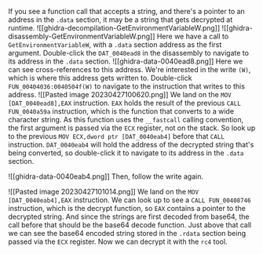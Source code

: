 If you see a function call that accepts a string, and there's a pointer to an address in the `.data` section, it may be a string that gets decrypted at runtime.
![[ghidra-decompilation-GetEnvironmentVariableW.png]]
![[ghidra-disassembly-GetEnvironmentVariableW.png]]
Here we have a call to `GetEnvironmentVariableW`, with a `.data` section address as the first argument.  Double-click the `DAT_0040ead8` in the disassembly to navigate to its address in the `.data` section.
![[ghidra-data-0040ead8.png]]
Here we can see cross-references to this address. We're interested in the write `(W)`, which is where this address gets written to. Double-click `FUN_00404036:0040504f(W)` to navigate to the instruction that writes to this address.
![[Pasted image 20230427100620.png]]
We land on the `MOV [DAT_0040ead8],EAX` instruction. `EAX` holds the result of the previous `CALL FUN_0040a59a` instruction, which is the function that converts to a wide character string. As this function uses the `__fastcall` calling convention, the first argument is passed via the `ECX` register, not on the stack. So look up to the previous `MOV ECX,dword ptr [DAT_0040eab4]` before that `CALL` instruction. `DAT_0040eab4` will hold the address of the decrypted string that's being converted, so double-click it to navigate to its address in the `.data` section.

![[ghidra-data-0040eab4.png]]
Then, follow the write again.

![[Pasted image 20230427101014.png]]
We land on the `MOV [DAT_0040eab4],EAX` instruction. We can look up to see a `CALL FUN_00408746` instruction, which is the decrypt function, so `EAX` contains a pointer to the decrypted string. And since the strings are first decoded from base64, the call before that should be the base64 decode function. Just above that call we can see the base64 encoded string stored in the `.rdata` section being passed via the `ECX` register. Now we can decrypt it with the `rc4` tool.